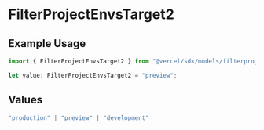 # FilterProjectEnvsTarget2

## Example Usage

```typescript
import { FilterProjectEnvsTarget2 } from "@vercel/sdk/models/filterprojectenvsop.js";

let value: FilterProjectEnvsTarget2 = "preview";
```

## Values

```typescript
"production" | "preview" | "development"
```